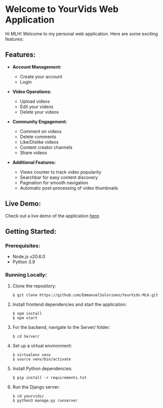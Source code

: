 
# Welcome to YourVids Web Application

Hi MLH! Welcome to my personal web application. Here are some exciting features:

## Features:
- **Account Management:**
  - Create your account
  - Login

- **Video Operations:**
  - Upload videos
  - Edit your videos
  - Delete your videos

- **Community Engagement:**
  - Comment on videos
  - Delete comments
  - Like/Dislike videos
  - Content creator channels
  - Share videos

- **Additional Features:**
  - Views counter to track video popularity
  - Searchbar for easy content discovery
  - Pagination for smooth navigation
  - Automatic post-processing of video thumbnails

## Live Demo:
Check out a live demo of the application [here](https://YourVids.live).

## Getting Started:

### Prerequisites:
- Node.js v20.6.0
- Python 3.9

### Running Locally:

1. Clone the repository:
   ```
   $ git clone https://github.com/EmmanuelSolorzano/YourVids-MLH.git
   ```
2. Install frontend dependencies and start the application:
   ```
   $ npm install
   $ npm start
   ```
3. For the backend, navigate to the Server/ folder:
   ```
   $ cd Server/
   ```
4. Set up a virtual environment:
   ```
   $ virtualenv venv
   $ source venv/bin/activate
   ```
5. Install Python dependencies:
   ```
   $ pip install -r requirements.txt
   ```
6. Run the Django server:
   ```
   $ cd yourvids/
   $ python3 manage.py runserver
   ```
